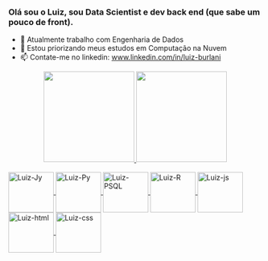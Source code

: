 ### Olá sou o Luiz, sou Data Scientist e dev back end (que sabe um pouco de front).



- 🔭 Atualmente trabalho com Engenharia de Dados
- 🌱 Estou priorizando meus estudos em Computação na Nuvem
- 📫 Contate-me no linkedin: www.linkedin.com/in/luiz-burlani

<div align="center">
  <a href="https://github.com/lmburlani">
   <img height="180em" src="https://github-readme-stats.vercel.app/api?username=lmburlani&show_icons=true&theme=dark&include_all_commits=true&count_private=true"/>
  <img height="180em" src="https://github-readme-stats.vercel.app/api/top-langs/?username=lmburlani&layout=compact&langs_count=7&theme=dark"/>
</div>
<div style="display: inline_block"><br>
  <img align="center" alt="Luiz-Jy" height="80" width="90" src="https://cdn.jsdelivr.net/gh/devicons/devicon/icons/jupyter/jupyter-original-wordmark.svg">
  <img align="center" alt="Luiz-Py" height="80" width="90"  <img align="center" alt="Luiz-Dj" height="80" width="90" src="https://cdn.jsdelivr.net/gh/devicons/devicon/icons/python/python-original.svg">
  <img align="center" alt="Luiz-PSQL" height="80" width="90" src="https://cdn.jsdelivr.net/gh/devicons/devicon/icons/postgresql/postgresql-original.svg">
  <img align="center" alt="Luiz-R" height="80" width="90" src="https://cdn.jsdelivr.net/gh/devicons/devicon/icons/r/r-original.svg">
  <img align="center" alt="Luiz-js" height="80" width="90" src="https://cdn.jsdelivr.net/gh/devicons/devicon/icons/nodejs/nodejs-original-wordmark.svg">
  <img align="center" alt="Luiz-html" height="80" width="90" src="https://cdn.jsdelivr.net/gh/devicons/devicon/icons/html5/html5-original.svg">
  <img align="center" alt="Luiz-css" height="80" width="90" <img align="center" alt="Luiz-html" height="80" width="90" src="https://cdn.jsdelivr.net/gh/devicons/devicon/icons/css3/css3-original.svg">
</div>
